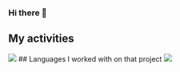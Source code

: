 ### Hi there 👋
## My activities
<img src="https://github-readme-stats.vercel.app/api?username=Sobhan-asadi&show_icons=true&theme=ambient_gradient"/>
## Languages ​​I worked with on that project
<img src="https://github-readme-stats.vercel.app/api/top-langs/?username=Sobhan-asadi&hide_progress=true"/>
